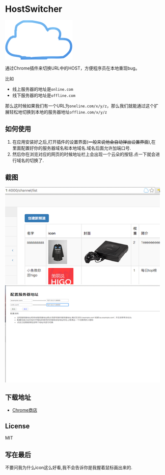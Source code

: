 # HostSwitcher

![](./app/images/icon-128.png)

通过Chrome插件来切换URL中的HOST，方便程序员在本地重现bug。

比如

- 线上服务器的地址是`online.com`
- 线下服务器的地址是`offline.com`

那么这时候如果我们有一个URL为`oneline.com/x/y/z`，那么我们就能通过这个扩展轻松地切换到本地的服务器地址`offline.com/x/y/z`

## 如何使用

1. 在应用安装好之后,打开插件的设置界面(~~一般来说他会自动弹出设置界面~~),在里面配置好你的服务器域名和本地域名.域名后面允许加端口号.
2. 然后你在浏览对应的网页的时候地址栏上会出现一个云朵的按钮.点一下就会进行域名的切换了.

## 截图

![](screenshot/QQ20160126-3.png)
![](screenshot/QQ20160127-0.png)

## 下载地址

- [Chrome商店](https://chrome.google.com/webstore/detail/%E5%9F%9F%E5%90%8D%E5%88%87%E6%8D%A2%E5%99%A8/lodhoameeheeedebkghhlmifhinfkhhe)


## License

MIT

## 写在最后

不要问我为什么icon这么好看,我不会告诉你是我握着鼠标画出来的.